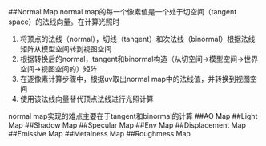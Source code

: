 ##Normal Map
normal map的每一个像素值是一个处于切空间（tangent space）的法线向量。在计算光照时

1. 将顶点的法线（normal），切线（tangent）和次法线（binormal）根据法线矩阵从模型空间转到视图空间
2. 根据转换后的normal，tangent和binormal构造（从切空间->模型空间->世界空间->视图空间的）矩阵
3. 在逐像素计算步骤中，根据uv取出normal map中的法线值，并转换到视图空间
4. 使用该法线向量替代顶点法线进行光照计算

normal map实现的难点主要在于tangent和binormal的计算
##AO Map
##Light Map
##Shadow Map
##Specular Map
##Env Map
##Displacement Map
##Emissive Map
##Metalness Map
##Roughmess Map